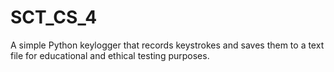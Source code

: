 # SCT_CS_4
A simple Python keylogger that records keystrokes and saves them to a text file for educational and ethical testing purposes.
